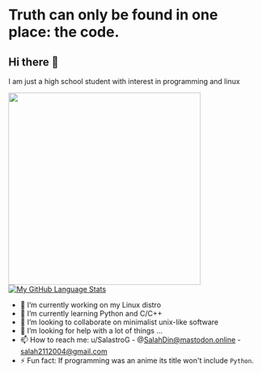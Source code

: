 # Truth can only be found in one place: the code.
## Hi there 👋
I am just a high school student with interest in programming and linux

<img align='left' src="https://github-readme-stats.vercel.app/api?username=salahdin-ahmed&count_private=true&theme=tokyonight&showicons=true" width="380">

[![My GitHub Language Stats](https://github-readme-stats.vercel.app/api/top-langs/?username=salahdin-ahmed&langs_count=5&theme=tokyonight&layout=compact)]()

- 🔭 I’m currently working on my Linux distro
- 🌱 I’m currently learning Python and C/C++
- 👯 I’m looking to collaborate on minimalist unix-like software
- 🤔 I’m looking for help with a lot of things ...
- 📫 How to reach me: u/SalastroG - @SalahDin@mastodon.online - salah2112004@gmail.com
- ⚡ Fun fact: If programming was an anime its title won't include `Python`.
